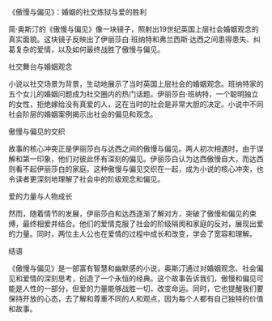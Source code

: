《傲慢与偏见》：婚姻的社交炼狱与爱的胜利

简·奥斯汀的《傲慢与偏见》像一块镜子，照射出19世纪英国上层社会婚姻观念的真实面貌。这块镜子反映出了伊丽莎白·班纳特和弗兰西斯·达西之间患得患失、纠葛复杂的爱情，以及如何最终战胜了傲慢与偏见。

社交舞台与婚姻观念

小说以社交场景为背景，生动地展示了当时英国上层社会的婚姻观念。班纳特家的五个女儿的婚姻问题成为社交圈内的热门话题。伊丽莎白·班纳特，一个聪明独立的女性，拒绝嫁给没有真爱的人，这在当时的社会是非常大胆的决定。小说中不同社会阶层的婚姻案例揭示出社会的偏见和观念。

傲慢与偏见的交织

故事的核心冲突正是伊丽莎白与达西之间的傲慢与偏见。两人初次相遇时，由于误解和第一印象，他们对彼此怀有深刻的偏见。伊丽莎白认为达西傲慢自大，而达西则看不起伊丽莎白的家庭。这种傲慢与偏见交织在一起，成为小说的核心冲突，也令读者更深刻地理解了社会中的阶级观念和偏见。

爱的力量与人物成长

然而，随着情节的发展，伊丽莎白和达西逐渐了解对方，突破了傲慢和偏见的束缚，最终相爱并结合。他们的爱情克服了社会的阶级隔阂和家庭的反对，展现出爱的力量。同时，两位主人公也在爱情的过程中成长和改变，学会了宽容和理解。

结语

《傲慢与偏见》是一部富有智慧和幽默感的小说，奥斯汀通过对婚姻观念、社会偏见和爱情的深刻思考，创造了一个永恒的经典。这个故事告诉我们，傲慢和偏见可能是人性的一部分，但爱的力量能够战胜一切，改变命运。同时，它也提醒我们要保持开放的心态，去了解和尊重不同的人和观点，因为每个人都有自己独特的价值和故事。
